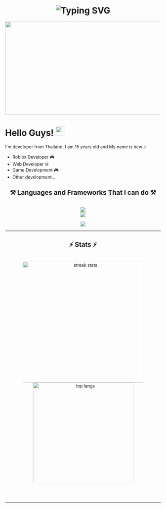 <h1 align="center">
    <img src="https://readme-typing-svg.demolab.com?font=Fira+code&pause=1000&color=138FF7&center=true&vCenter=true&random=false&width=435&lines=Hello+Guys!;I'm+Developer+From+Thailand!;15+Years+old." alt="Typing SVG" /></a>
</h1>


<div align="center">
  <img src="https://media.giphy.com/media/dWesBcTLavkZuG35MI/giphy.gif" width="600" height="300"/>
</div>

<h1>
  Hello Guys!
  <img src="https://media.giphy.com/media/hvRJCLFzcasrR4ia7z/giphy.gif" width="30px"/>
</h1>

I'm developer from Thailand, I am 15 years old and My name is new :fire:

- Roblox Developer 🎮
- Web Developer 🌐
- Game Development 🎮
- Other development...

<h2 align="center">⚒️ Languages and Frameworks That I can do ⚒️</h2>
<br/>
<div align="center">
    <img src="https://skillicons.dev/icons?i=bootstrap,html,css,vscode,github,figma,git" />
    <br>
    <img src="https://skillicons.dev/icons?i=nodejs,python,javascript,mysql,c,react,nextjs" /><br>
</div>
<p align="center">
  <a href="https://skillicons.dev">
    <img src="https://skillicons.dev/icons?i=git,cs,lua,php,discord" />
  </a>
</p>

<hr/>

<h2 align="center">⚡ Stats ⚡</h2>
<br>
<div align=center>
  <img width=390 src="https://github-readme-streak-stats-salesp07.vercel.app/?user=3EDITS&count_private=true&theme=react&border_radius=10" alt="streak stats"/>
  <br/>
  <img width=325 align="center" src="https://github-readme-stats-salesp07.vercel.app/api/top-langs/?username=3EDITS&hide=HTML&langs_count=8&layout=compact&theme=react&border_radius=10&size_weight=0.5&count_weight=0.5&exclude_repo=github-readme-stats" alt="top langs" />
</div>

<br/><br/>

<hr/>

<br/>

